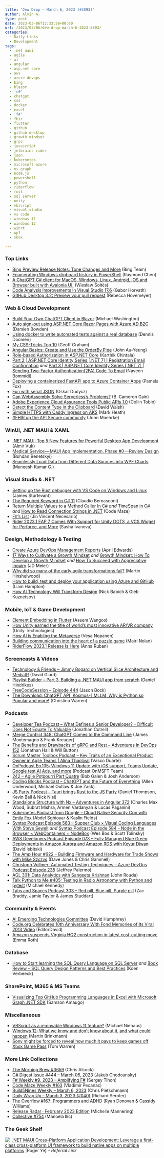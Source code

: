 ```yaml
---
title: 'Dew Drop – March 6, 2023 (#3893)'
author: Alvin A.
type: post
date: 2023-03-06T13:33:58+00:00
url: /2023/03/06/dew-drop-march-6-2023-3893/
categories:
  - Daily Links
  - Development
tags:
  - .net maui
  - agile
  - ai
  - angular
  - asp.net core
  - aws
  - azure devops
  - bing
  - blazor
  - 'c#'
  - chatgpt
  - css
  - docker
  - excel
  - 'f#'
  - fhir
  - flutter
  - github
  - github desktop
  - growth mindset
  - grpc
  - javascript
  - jetbrains rider
  - json
  - kubernetes
  - microsoft azure
  - ms graph
  - node.js
  - powershell
  - python
  - riderflow
  - rust
  - sql server
  - unity
  - vbscript
  - visual studio
  - vs code
  - windows 11
  - windows 12
  - winrt
  - wpf
  - xbox

---
```

### <a name="top"></a>Top Links

  * <a href="https://blogs.bing.com/search/march_2023/Bing-Preview-Release-Notes-Tone-Changes-and-More" target="_blank" rel="noopener">Bing Preview Release Notes: Tone Changes and More</a> (Bing Team)
  * <a href="https://devblogs.microsoft.com/oldnewthing/20230303-00/?p=107894" target="_blank" rel="noopener">Enumerating Windows clipboard history in PowerShell</a> (Raymond Chen)
  * <a href="https://github.com/wieslawsoltes/ChatGPT" target="_blank" rel="noopener">A ChatGPT C# client for MacOS, Windows, Linux, Android, iOS and Browser built with Avalonia UI.</a> (Wiesław Šoltés)
  * <a href="https://devblogs.microsoft.com/cppblog/code-analysis-improvements-in-visual-studio-17-6/" target="_blank" rel="noopener">Code Analysis Improvements in Visual Studio 17.6</a> (Gabor Horvath)
  * <a href="https://github.blog/2023-03-03-github-desktop-3-2-preview-your-pull-request/" target="_blank" rel="noopener">GitHub Desktop 3.2: Preview your pull request</a> (Rebecca Hovemeyer)



### <a name="web"></a>Web & Cloud Development

  * <a href="https://blazorhelpwebsite.com/ViewBlogPost/2066" target="_blank" rel="noopener">Build Your Own ChatGPT Client in Blazor</a> (Michael Washington)
  * <a href="https://damienbod.com/2023/03/06/auto-sign-out-using-asp-net-core-razor-pages-with-azure-ad-b2c/" target="_blank" rel="noopener">Auto sign-out using ASP.NET Core Razor Pages with Azure AD B2C</a> (Damien Bowden)
  * <a href="https://www.continuousimprover.com/2023/03/docker-in-tests.html" target="_blank" rel="noopener">Using docker to write automated tests against a real database</a> (Dennis Doomen)
  * <a href="https://geoffgraham.me/my-css-tricks-top-10/" target="_blank" rel="noopener">My CSS-Tricks Top 10</a> (Geoff Graham)
  * <a href="https://www.telerik.com/blogs/angular-basics-create-use-orderby-pipe" target="_blank" rel="noopener">Angular Basics: Create and Use the OrderBy Pipe</a> (John Au-Yeung)
  * <a href="https://coderethinked.com/role-based-authorization-in-asp-net-core/" target="_blank" rel="noopener">Role-based Authorization in ASP.NET Core</a> (Karthik Chintala)
  * <a href="https://www.learmoreseekmore.com/2023/03/part-2-dotnet7-aspnetcore-identity-series-registration-email-confirmation.html" target="_blank" rel="noopener">Part 2 | ASP.NET Core Identity Series [.NET 7] | Registration Email Confirmation</a> _and_ <a href="https://www.learmoreseekmore.com/2023/03/part-3-dotnet7-aspnetcore-identity-series-sending-2fa-code-to-email.html" target="_blank" rel="noopener">Part 3 | ASP.NET Core Identity Series [.NET 7] | Sending Two-Factor Authentication(2FA) Code To Email</a> (Naveen Bommidi)
  * <a href="http://blog.pamelafox.org/2023/03/deploying-containerized-fastapi-app-to.html" target="_blank" rel="noopener">Deploying a containerized FastAPI app to Azure Container Apps</a> (Pamela Fox)
  * <a href="https://event-driven.io/en/fun_with_json_serialisation/" target="_blank" rel="noopener">Fun with serial JSON</a> (Oskar Dudycz)
  * <a href="https://thenewstack.io/can-webassembly-solve-serverless-problems/" target="_blank" rel="noopener">Can WebAssembly Solve Serverless’s Problems?</a> (B. Cameron Gain)
  * <a href="https://blog.developer.adobe.com/adobe-experience-cloud-assurance-tools-public-apis-1-0-b9aeaa309a63?source=rss----9342990108af---4" target="_blank" rel="noopener">Adobe Experience Cloud Assurance Tools Public APIs 1.0</a> (Collin Tobin)
  * <a href="https://davidwalsh.name/detect-clipboard-content" target="_blank" rel="noopener">Detect the Content Type in the Clipboard</a> (David Walsh)
  * <a href="https://markheath.net/post/simple-aks-https-with-caddy" target="_blank" rel="noopener">Simple HTTPS with Caddy Ingress on AKS</a> (Mark Heath)
  * <a href="http://healthcaresecprivacy.blogspot.com/2023/03/fhir-up-api-secure-community.html" target="_blank" rel="noopener">#FHIR up the API Secure community</a> (John Moehrke)



### <a name="silverlight"></a>WinUI, .NET MAUI & XAML

  * <a href="https://www.infoq.com/news/2023/03/dotnet-maui-desktop-features/?utm_campaign=infoq_content&utm_source=infoq&utm_medium=feed&utm_term=global" target="_blank" rel="noopener">.NET MAUI: Top 5 New Features for Powerful Desktop App Development</a> (Almir Vuk)
  * <a href="https://medium.com/nerd-for-tech/medical-service-maui-app-implementation-phase-0-review-design-271fdcef3ec4?source=rss-d6cd855316de------2" target="_blank" rel="noopener">Medical Service — MAUI App Implementation. Phase #0 — Review Design</a> (Bohdan Benetskyi)
  * <a href="https://www.syncfusion.com/blogs/post/different-data-source-wpf-charts.aspx?utm_source=alvinashcraft&utm_medium=email&utm_campaign=alvinashcraft_blog_edmmar23" target="_blank" rel="noopener">Seamlessly Load Data from Different Data Sources into WPF Charts</a> (Muneesh Kumar G.)



### <a name="dotnet"></a>Visual Studio & .NET

  * <a href="https://www.jamessturtevant.com/posts/setting-up-rust-debugger-with-vscode/" target="_blank" rel="noopener">Setting up the Rust debugger with VS Code on Windows and Linux</a> (James Sturtevant)
  * <a href="https://www.claudiobernasconi.ch/2023/03/03/the-required-keyword-in-csharp-11/" target="_blank" rel="noopener">The Required Keyword in C# 11</a> (Claudio Bernasconi)
  * <a href="https://code-maze.com/csharp-return-multiple-values-to-a-method-caller/" target="_blank" rel="noopener">Return Multiple Values to a Method Caller In C#</a> _and_ <a href="https://code-maze.com/csharp-timespan/" target="_blank" rel="noopener">TimeSpan in C#</a> _and_ <a href="https://code-maze.com/dotnet-read-connection-strings/" target="_blank" rel="noopener">How to Read Connection Strings in .NET</a> (Code Maze)
  * <a href="https://www.c-sharpcorner.com/article/f-sharps-list/" target="_blank" rel="noopener">F#&#8217;s List</a> (Jin Vincent Necesario)
  * <a href="https://blog.jetbrains.com/dotnet/2023/03/06/rider-2023-1-eap-7/" target="_blank" rel="noopener">Rider 2023.1 EAP 7 Comes With Support for Unity DOTS, a VCS Widget for Perforce, and More</a> (Sasha Ivanova)



### <a name="design"></a>Design, Methodology & Testing

  * <a href="https://devblogs.microsoft.com/devops/create-azure-devops-management-reports/" target="_blank" rel="noopener">Create Azure DevOps Management Reports</a> (April Edwards)
  * <a href="https://sourcesofinsight.com/cultivate-a-growth-mindset/" target="_blank" rel="noopener">17 Ways to Cultivate a Growth Mindset</a> _and_ <a href="https://sourcesofinsight.com/growth-mindset/" target="_blank" rel="noopener">Growth Mindset: How To Develop a Growth Mindset</a> _and_ <a href="https://jdmeier.com/succeed-with-appreciative-inquiry/" target="_blank" rel="noopener">How To Succeed with Appreciative Inquiry</a> (JD Meier)
  * <a href="https://nkdagility.com/blog/why-did-so-many-of-the-early-agile-transformations-fail/" target="_blank" rel="noopener">Why did so many of the early agile transformations fail?</a> (Martin Hinshelwood)
  * <a href="https://devblogs.microsoft.com/devops/how-to-build-test-and-deploy-your-application-using-azure-and-github/" target="_blank" rel="noopener">How to build, test and deploy your application using Azure and GitHub</a> (Liam Hampton)
  * <a href="https://smashingmagazine.com/2023/03/ai-technology-transform-design/" target="_blank" rel="noopener">How AI Technology Will Transform Design</a> (Nick Babich & Gleb Kuznetsov)



### <a name="mobile"></a>Mobile, IoT & Game Development

  * <a href="https://medium.com/flutter-community/element-embedding-in-flutter-dda770dad792?source=rss----86fb29d7cc6a---4" target="_blank" rel="noopener">Element Embedding in Flutter</a> (Aseem Wangoo)
  * <a href="https://blog.unity.com/news/unity-named-2023-most-innovative-ar-vr-company" target="_blank" rel="noopener">How Unity earned the title of world&#8217;s most innovative AR/VR company</a> (Unity Technologies)
  * <a href="https://mymetaverseday.com/2023/03/03/how-ai-is-enabling-the-metaverse/" target="_blank" rel="noopener">How AI is Enabling the Metaverse</a> (Vesa Nopanen)
  * <a href="https://blog.unity.com/games/building-communication-into-a-puzzle-game" target="_blank" rel="noopener">Building communication into the heart of a puzzle game</a> (Mairi Nolan)
  * <a href="https://blog.jetbrains.com/dotnet/2023/03/03/riderflow-2023-1-release-is-here/" target="_blank" rel="noopener">RiderFlow 2023.1 Release Is Here</a> (Anna Ruban)



### <a name="videos"></a>Screencasts & Videos

  * <a href="https://davidgiard.com/jimmy-bogard-on-vertical-slice-architecture-and-mediatr" target="_blank" rel="noopener">Technology & Friends &#8211; Jimmy Bogard on Vertical Slice Architecture and MediatR</a> (David Giard)
  * <a href="http://www.youtube.com/watch?v=QtIJ0pJOv9c" target="_blank" rel="noopener">Playlist Builder &#8211; Part 3, Building a .NET MAUI app from scratch</a> (Daniel Hindrikes)
  * <a href="http://www.youtube.com/watch?v=MIaqERKpmP4" target="_blank" rel="noopener">FreeCodeSession &#8211; Episode 444</a> (Jason Bock)
  * <a href="http://www.youtube.com/watch?v=vUMNiDGGRak" target="_blank" rel="noopener">The Download: ChatGPT API, Kosmos-1 MLLM, Why is Python so Popular and more!</a> (Christina Warren)



### <a name="podcasts"></a>Podcasts

  * <a href="https://developertea.com/episodes/42d70b5f-9240-4e62-b458-c7273b17b87d" target="_blank" rel="noopener">Developer Tea Podcast &#8211; What Defines a Senior Developer? &#8211; Difficult Does Not Equate To Valuable</a> (Jonathan Cutrell)
  * <a href="http://www.mergeconflict.fm/348" target="_blank" rel="noopener">Merge Conflict 348: ChatGPT Comes to the Command Line</a> (James Montemagno & Frank Kreuger)
  * <a href="https://topenddevs.com/podcasts/adventures-in-devops/episodes/the-benefits-and-drawbacks-of-grpc-and-rest-devops-152" target="_blank" rel="noopener">The Benefits and Drawbacks of gRPC and Rest &#8211; Adventures in DevOps 152</a> (Jonathan Hall & Will Button)
  * <a href="https://scrummastertoolbox.libsyn.com/finding-scrum-master-success-in-empowering-teams-through-personal-connection-alina-thapliyal-0" target="_blank" rel="noopener">Scrum Master Toolbox Podcast &#8211; Key Traits of an Exceptional Product Owner in Agile Teams | Alina Thapliyal</a> (Vasco Duarte)
  * <a href="https://www.onmsft.com/onpodcast/onpodcast-ep-104-more-xbox-deals-for-activision-bid-outlook-fixes-faster-teams-app-and-more-2/" target="_blank" rel="noopener">OnPodcast Ep.105: Windows 11 Update with iOS support, Teams Update, Google test AI Ads, and more</a> (Podcast OnMSFT Team)
  * <a href="https://www.meta-cast.com/episode/242-agile-potpourri-part-quatre" target="_blank" rel="noopener">242 &#8211; Agile Potpourri Part Quatre</a> (Bob Galen & Josh Anderson)
  * <a href="https://www.codingblocks.net/podcast/chatgpt-and-the-future-of-everything/" target="_blank" rel="noopener">Coding Blocks Podcast &#8211; ChatGPT and the Future of Everything</a> (Allen Underwood, Michael Outlaw & Joe Zack)
  * <a href="https://changelog.com/jsparty/265" target="_blank" rel="noopener">JS Party Podcast &#8211; Tauri brings Rust to the JS Party</a> (Daniel Thompson, Kevin Ball & Nick Nisi)
  * <a href="https://topenddevs.com/podcasts/adventures-in-angular/episodes/standalone-structure-with-nx-aia-372" target="_blank" rel="noopener">Standalone Structure with Nx &#8211; Adventures in Angular 372</a> (Charles Max Wood, Subrat Mishra, Armen Vardanyan & Lucas Paganini)
  * <a href="http://sites.libsyn.com/419861/cloud-native-security-con-with-emily-fox" target="_blank" rel="noopener">Kubernetes Podcast from Google &#8211; Cloud Native Security Con with Emily Fox</a> (Abdel Sghiouar & Kaslin Fields)
  * <a href="https://syntax.fm/show/583/supper-club-visual-coding-languages-with-steve-sewell" target="_blank" rel="noopener">Syntax Podcast Episode 583 &#8211; Supper Club × Visual Coding Languages With Steve Sewell</a> _and_ <a href="https://syntax.fm/show/584/node-in-the-browser-webcontainers-nodebox" target="_blank" rel="noopener">Syntax Podcast Episode 584 &#8211; Node in the Browser × WebContainers + NodeBox</a> (Wes Bos & Scott Tolinsky)
  * <a href="https://soundcloud.com/awsdevelopers/episode-073-fully-managed-blue-green-deployments-in-amazon-aurora-and-amazon-rds-with-keyur-diwan" target="_blank" rel="noopener">AWS Developers Podcast Episode 073 &#8211; Fully Managed Blue Green Deployments in Amazon Aurora and Amazon RDS with Keyur Diwan</a> (David Isbitski)
  * <a href="https://theamphour.com/622-building-firmware-and-hardware-for-trade-shows-with-mike-szczys/?utm_source=rss&utm_medium=rss&utm_campaign=622-building-firmware-and-hardware-for-trade-shows-with-mike-szczys" target="_blank" rel="noopener">The Amp Hour #622 – Building Firmware and Hardware for Trade Shows with Mike Szczys</a> (Dave Jones & Chris Gammell)
  * <a href="http://feed.azuredevops.show/christoph-vollmer-automated-testing-techniques-episode-235" target="_blank" rel="noopener">Christoph Vollmer: Automated Testing Techniques &#8211; Azure DevOps Podcast Episode 235</a> (Jeffrey Palermo)
  * <a href="https://www.ageekleader.com/agl-301-data-analytics-with-sangeeta-krishnan/" target="_blank" rel="noopener">AGL 301: Data Analytics with Sangeeta Krishnan</a> (John Rouda)
  * <a href="https://talkpython.fm/episodes/show/405/testing-in-radio-astronomy-with-python-and-pytest" target="_blank" rel="noopener">Talk Python to Me #405: Testing in Radio Astronomy with Python and pytest</a> (Michael Kennedy)
  * <a href="https://tabsandspaces.libsyn.com/303-red-pill-blue-pill-purple-pill" target="_blank" rel="noopener">Tabs and Spaces Podcast 303 &#8211; Red pill, Blue pill, Purple pill</a> (Zac Braddy, Jamie Taylor & James Studdart)



### <a name="events"></a>Community & Events

  * <a href="https://blog.humphd.org/ai-emerging-technologies-committee/" target="_blank" rel="noopener">AI Emerging Technologies Committee</a> (David Humphrey)
  * <a href="https://news.slashdot.org/story/23/03/04/1839259/codeorg-celebrates-10th-anniversary-with-fond-memories-of-its-viral-2013-video?utm_source=rss1.0mainlinkanon&utm_medium=feed" target="_blank" rel="noopener">Code.org Celebrates 10th Anniversary With Fond Memories of Its Viral 2013 Video</a> (EditorDavid)
  * <a href="https://www.theverge.com/2023/3/4/23624965/amazon-suspends-hq2-construction-headquarters-virginia" target="_blank" rel="noopener">Amazon suspends Virginia HQ2 construction in latest cost-cutting move</a> (Emma Roth)



### <a name="sql"></a>Database

  * <a href="https://www.mssqltips.com/sqlservertip/7584/learn-sql-query-language-on-sql-server/" target="_blank" rel="noopener">How to Start learning the SQL Query Language on SQL Server</a> _and_ <a href="https://www.sqlservercentral.com/blogs/book-review-sql-query-design-patterns-and-best-practices" target="_blank" rel="noopener">Book Review – SQL Query Design Patterns and Best Practices</a> (Koen Verbeeck)



### <a name="sp"></a>SharePoint, M365 & MS Teams

  * <a href="https://techcommunity.microsoft.com/t5/educator-developer-blog/visualizing-top-github-programming-languages-in-excel-with/ba-p/3753180" target="_blank" rel="noopener">Visualizing Top GitHub Programming Languages in Excel with Microsoft Graph .NET SDK</a> (Samson Amaugo)



### <a name="misc"></a>Miscellaneous

  * <a href="https://oofhours.com/2023/03/03/vbscript-as-a-removable-windows-11-feature/" target="_blank" rel="noopener">VBScript as a removable Windows 11 feature?</a> (Michael Niehaus)
  * <a href="https://betanews.com/2023/03/03/microsoft-windows-12-faq/" target="_blank" rel="noopener">Windows 12: What we know and don&#8217;t know about it, and what could happen</a> (Martin Brinkmann)
  * <a href="https://www.theverge.com/2023/3/3/23623363/microsoft-sony-ftc-activision-blocking-rights-exclusivity" target="_blank" rel="noopener">Sony might be forced to reveal how much it pays to keep games off Xbox Game Pass</a> (Tom Warren)



### <a name="links"></a>More Link Collections

  * <a href="https://blog.cwa.me.uk/2023/03/06/the-morning-brew-3659/" target="_blank" rel="noopener">The Morning Brew #3659</a> (Chris Alcock)
  * <a href="https://csharpdigest.net/digests/1546" target="_blank" rel="noopener">C# Digest Issue #444 &#8211; March 06, 2023</a> (Jakub Chodounsky)
  * <a href="https://sergeytihon.com/2023/03/04/f-weekly-9-2023-amplifying-f/" target="_blank" rel="noopener">F# Weekly #9, 2023 – Amplifying F#</a> (Sergey Tihon)
  * <a href="https://code-maze.com/code-maze-weekly-163/" target="_blank" rel="noopener">Code Maze Weekly #163</a> (Vladimir Pecanac)
  * <a href="https://build5nines.com/build5nines-weekly-march-6-2023/" target="_blank" rel="noopener">Build5Nines Weekly – March 6, 2023</a> (Chris Pietschmann)
  * <a href="https://seroter.com/2023/03/03/daily-wrap-up-march-3-2023-040/" target="_blank" rel="noopener">Daily Wrap Up – March 3, 2023 (#040)</a> (Richard Seroter)
  * <a href="https://stackoverflow.blog/2023/03/03/the-overflow-167-programmers-and-adhd/" target="_blank" rel="noopener">The Overflow #167: Programmers and ADHD</a> (Ryan Donovan & Cassidy Williams)
  * <a href="https://github.blog/2023-03-05-release-radar-feb-2023/" target="_blank" rel="noopener">Release Radar · February 2023 Edition</a> (Michelle Mannering)
  * <a href="https://tympanus.net/codrops/collective/collective-754/" target="_blank" rel="noopener">Collective #754</a> (Manoela Ilic)



### <a name="shelf"></a>The Geek Shelf

<a href="https://www.amazon.com/dp/180056922X/?tag=amavin-20" target="_blank" rel="noopener"><img decoding="async" align="left" style="border: 0px currentcolor; border-image: none; float: left; display: inline; background-image: none;" src="https://m.media-amazon.com/images/I/41B6v4YgXBL._SS135_.jpg" border="0" /></a>&nbsp;<a href="https://www.amazon.com/dp/180056922X/?tag=amavin-20" target="_blank" rel="noopener">.NET MAUI Cross-Platform Application Development: Leverage a first-class cross-platform UI framework to build native apps on multiple platforms</a> (Roger Ye) _&#8211; Referral Link_